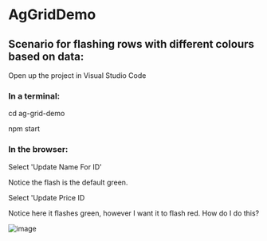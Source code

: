 # AgGridDemo

## Scenario for flashing rows with different colours based on data:

Open up the project in Visual Studio Code

### In a terminal:

cd ag-grid-demo

npm start


### In the browser:

Select 'Update Name For ID'

Notice the flash is the default green.

Select 'Update Price ID

Notice here it flashes green, however I want it to flash red. How do I do this?

![image](https://user-images.githubusercontent.com/10096212/115027277-6aa1e580-9ebb-11eb-84ee-1d8cafedf719.png)
